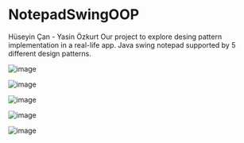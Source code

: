 # NotepadSwingOOP

Hüseyin Çan - Yasin Özkurt
Our project to explore desing pattern implementation in a real-life app.
Java swing notepad supported by 5 different design patterns.


![image](https://user-images.githubusercontent.com/88858252/215564839-a861f14c-eba3-4b54-9738-1977a5eb3b9d.png)


![image](https://user-images.githubusercontent.com/88858252/215564912-7f89d348-7698-4607-beff-aa0535227f2b.png)


![image](https://user-images.githubusercontent.com/88858252/215564936-e1585641-9096-4e95-9af7-6a21703ecba1.png)


![image](https://user-images.githubusercontent.com/88858252/215564980-38084808-5ae9-478d-9cbf-c84cf00b369d.png)


![image](https://user-images.githubusercontent.com/88858252/215564995-86705534-8696-4659-9059-575d2a4fe75b.png)




